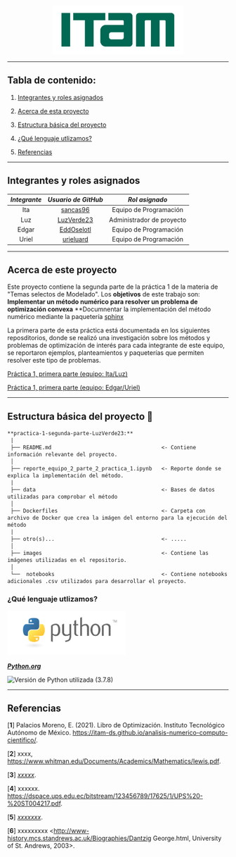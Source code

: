 <p align = "center">
    <img src="images/logo_itam.png" width="300" height="110" />

---

## Tabla de contenido:
    
1. [Integrantes y roles asignados](https://github.com/optimizacion-2-2022-gh-classroom/practica-1-segunda-parte-LuzVerde23#acerca-de-este-proyecto)
    
2. [Acerca de esta proyecto](https://github.com/optimizacion-2-2022-gh-classroom/practica-1-segunda-parte-LuzVerde23/blob/main/README.md#acerca-de-este-proyecto)
    
3. [Estructura básica del proyecto](https://github.com/optimizacion-2-2022-gh-classroom/practica-1-segunda-parte-LuzVerde23/blob/main/README.md#estructura-b%C3%A1sica-del-proyecto-)
    
4. [¿Qué lenguaje utlizamos?](https://github.com/optimizacion-2-2022-gh-classroom/practica-1-segunda-parte-LuzVerde23/blob/main/README.md#qu%C3%A9-lenguaje-utlizamos)
    
5. [Referencias](https://github.com/optimizacion-2-2022-gh-classroom/practica-1-segunda-parte-LuzVerde23/blob/main/README.md#referencias)
    
---

## Integrantes y roles asignados

|     ***Integrante***      |             ***Usuario de GitHub***             |  ***Rol asignado***        |                       
|:-------------------------:|:-----------------------------------------------:|:--------------------------:|
|  Ita                      |    [sancas96](https://github.com/sancas96)      | Equipo de Programación     | 
|  Luz                      |    [LuzVerde23](https://github.com/LuzVerde23)  | Administrador de proyecto  | 
|  Edgar                    |    [EddOselotl](https://github.com/EddOselotl)  | Equipo de Programación     | 
|  Uriel                    |    [urieluard](https://github.com/urieluard)    | Equipo de Programación     | 

---    

## Acerca de este proyecto
    
Este proyecto contiene la segunda parte de la práctica 1 de la materia de "Temas selectos de Modelado". Los **objetivos** de este trabajo son:
  **Implementar un método numérico para resolver un problema de optimización convexa**
  **Documnentar la implementación del método numérico mediante la paquetería [sphinx](https://www.sphinx-doc.org/en/master/) 
    
La primera parte de esta práctica está documentada en los siguientes reposditorios, donde se realizó una investigación sobre los métodos y problemas de optimización de interés para cada integrante de este equipo, se reportaron ejemplos, planteamientos y paqueterías que permiten resolver este tipo de problemas.

  [Práctica 1, primera parte (equipo: Ita/Luz)](https://github.com/optimizacion-2-2022-gh-classroom/practica-1-primera-parte-sancas96)
    
  [Práctica 1, primera parte (equipo: Edgar/Uriel)](https://github.com/optimizacion-2-2022-gh-classroom/practica-1-primera-parte-urieluard)
    
---  

## Estructura básica del proyecto 📁
    
```
**practica-1-segunda-parte-LuzVerde23:**
 |
 ├── README.md                                   <- Contiene información relevante del proyecto.
 │
 ├── reporte_equipo_2_parte_2_practica_1.ipynb   <- Reporte donde se explica la implementación del método.
 |
 ├── data                                        <- Bases de datos utilizadas para comprobar el método
 │
 ├── Dockerfiles                                 <- Carpeta con archivo de Docker que crea la imágen del entorno para la ejecución del método
 |
 ├── otro(s)...                                  <- .....
 │
 ├── images                                      <- Contiene las imágenes utilizadas en el repositorio.
 │
 └──  notebooks                                  <- Contiene notebooks adicionales .csv utilizados para desarrollar el proyecto.
```    

### ¿Qué lenguaje utlizamos?

<img src="images/logo_python.png" width="270" height="100" />
    
[***Python.org***](https://www.python.org/)

![Versión de Python utilizada (3.7.8)](https://www.python.org/downloads/release/python-378/)

---                                          

## Referencias

[**1**] Palacios Moreno, E. (2021). Libro de Optimización. Instituto Tecnológico Autónomo de México. <https://itam-ds.github.io/analisis-numerico-computo-cientifico/>.

[**2**] xxxx, <https://www.whitman.edu/Documents/Academics/Mathematics/lewis.pdf>.

[**3**] [*xxxxx*](https://scipy.org/).

[**4**] xxxxxx. <https://dspace.ups.edu.ec/bitstream/123456789/17625/1/UPS%20-%20ST004217.pdf>.

[**5**] [*xxxxxxx*](https://www.cvxpy.org/).

[**6**] xxxxxxxxx <http://www-history.mcs.standrews.ac.uk/Biographies/Dantzig George.html, University of St. Andrews, 2003>. 
 
